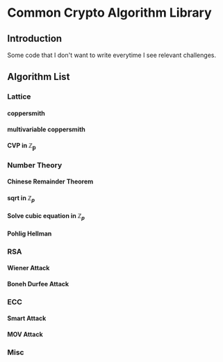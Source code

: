 # Common Crypto Algorithm Library

## Introduction

Some code that I don't want to write everytime I see relevant challenges.

## Algorithm List

### Lattice

#### coppersmith

#### multivariable coppersmith

#### CVP in $\mathbb{Z_p}$

### Number Theory

#### Chinese Remainder Theorem

#### sqrt in $\mathbb{Z}_p$

#### Solve cubic equation in $\mathbb{Z}_p$

#### Pohlig Hellman

### RSA

#### Wiener Attack

#### Boneh Durfee Attack

### ECC

#### Smart Attack

#### MOV Attack

### Misc